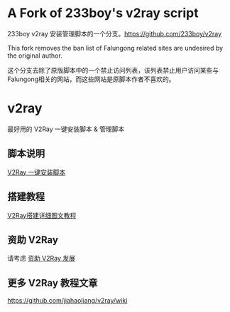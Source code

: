 # A Fork of 233boy's v2ray script
233boy v2ray 安装管理脚本的一个分支。https://github.com/233boy/v2ray

This fork removes the ban list of Falungong related sites are undesired by the original author. 

这个分支去除了原版脚本中的一个禁止访问列表，该列表禁止用户访问某些与Falungong相关的网站，而这些网站是原脚本作者不喜欢的。

# v2ray
最好用的 V2Ray 一键安装脚本 &amp; 管理脚本 

## 脚本说明
[V2Ray 一键安装脚本](https://github.com/jiahaoliang/v2ray/wiki/V2Ray%E4%B8%80%E9%94%AE%E5%AE%89%E8%A3%85%E8%84%9A%E6%9C%AC)

## 搭建教程
[V2Ray搭建详细图文教程](https://github.com/jiahaoliang/v2ray/wiki/V2Ray%E6%90%AD%E5%BB%BA%E8%AF%A6%E7%BB%86%E5%9B%BE%E6%96%87%E6%95%99%E7%A8%8B)

## 资助 V2Ray
请考虑 [资助 V2Ray 发展](https://www.v2ray.com/chapter_00/02_donate.html)

## 更多 V2Ray 教程文章
https://github.com/jiahaoliang/v2ray/wiki
